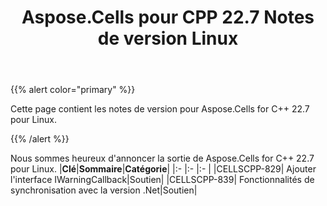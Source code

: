 ﻿---
title: Aspose.Cells pour CPP 22.7 Notes de version Linux
type: docs
weight: 6
url: /fr/cpp/aspose-cells-for-cpp-22-7-release-notes-linux/
---
{{% alert color="primary" %}}

Cette page contient les notes de version pour Aspose.Cells for C++ 22.7 pour Linux.

{{% /alert %}}

Nous sommes heureux d'annoncer la sortie de Aspose.Cells for C++ 22.7 pour Linux.
|**Clé**|**Sommaire**|**Catégorie**|
|:- |:- |:- |
|CELLSCPP-829| Ajouter l'interface IWarningCallback|Soutien|
|CELLSCPP-839| Fonctionnalités de synchronisation avec la version .Net|Soutien|

